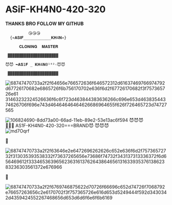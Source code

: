 # ASiF-KH4N0-420-320






𝐓𝐇𝐀𝐍𝐊𝐒 𝐁𝐑𝐎 𝐅𝐎𝐋𝐋𝐎𝐖 𝐌𝐘 𝐆𝐈𝐓𝐇𝐔𝐁


              😘😘😘
      {«𝐀𝐒𝐈𝐅____________𝐊𝐇4𝐍»}

          𝐂𝐋𝐎𝐍𝐈𝐍𝐆  𝐌𝐀𝐒𝐓𝐄𝐑

     ▓▓▓▓▓▓▓▓▓▓▓▓▓▓▓▓▓▓▓▓▓▓

    😈😈 ➥𝐀𝐒1𝐅 _ 𝐊𝐇4𝐍0¹⁰²☜😈😈

     ▓▓▓▓▓▓▓▓▓▓▓▓▓▓▓▓▓▓▓▓▓▓

![68747470733a2f2f64656e766572636f646572312d61637469766974792d67726170682e6865726f6b756170702e636f6d2f67726170682f3f757365726e61 31463232324526636f6c6f723d463844383636266c696e653d46383544374626706f696e743d46464646464626686964655f626f726465723d74727565](https://user-images.githubusercontent.com/104133480/192364816-d42142c3-0ccc-43ff-8df9-a26b6fd3bb38.svg)




![106824690-8dd73a00-66ad-11eb-89e2-53e13ac6f594](https://user-images.githubusercontent.com/104133480/192360561-9d86ea31-c36f-4ba0-a8df-3fafe67464eb.gif)
    😈😈😈      
    💉💉💉   AS1F-KH4N0-420-320===BRAND😈
    😈😈😈       
![md7Oqrf](https://user-images.githubusercontent.com/104133480/192360756-2582d710-348b-4230-b4de-86ab175974c0.gif)



















🚦

![68747470733a2f2f63646e2e6472696262626c652e636f6d2f75736572732f313035393538332f73637265656e73686f74732f343137313336372f6d656469612f33346536396562363161376264386465613163393537613862383236303561372e676966](https://user-images.githubusercontent.com/104133480/192366281-67a01541-01e3-4e9f-bf85-04a0d18d4baf.gif)


🚦




























































![68747470733a2f2f6769746875622d70726f66696c652d74726f7068792e76657263656c2e6170702f3f757365726e616d653d5249444f592d3430342d4359424552267468656d653d6d6f6e6f6b6169](https://user-images.githubusercontent.com/104133480/192365614-db4f2909-30e3-49ac-ade6-f2c504b922cd.svg)

   

